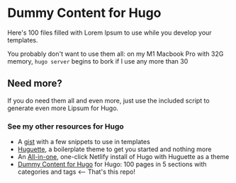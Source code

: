 # Dummy Content for Hugo

Here's 100 files filled with Lorem Ipsum to use while you develop your templates.

You probably don't want to use them all: on my M1 Macbook Pro with 32G memory, `hugo server` begins to bork if I use any more than 30

## Need more?
If you do need them all and even more, just use the included script to generate even more Lipsum for Hugo.

### See my other resources for Hugo
- A [gist](https://gist.github.com/cathelijne/cc7b3b00725f70605321b138dc16f2a8) with a few snippets to use in templates
- [Huguette](https://github.com/cathelijne/hugo-theme-huguette), a boilerplate theme to get you started and nothing more
- An [All-in-one](https://github.com/cathelijne/hugo-huguette-example), one-click Netlify install of Hugo with Huguette as a theme
- [Dummy Content for Hugo](https://github.com/cathelijne/hugo-dummy-content) for Hugo: 100 pages in 5 sections with categories and tags <-- That's this repo!

